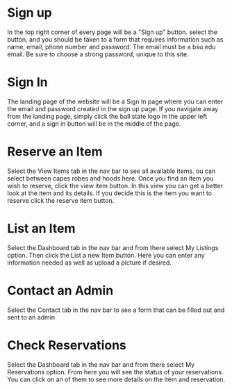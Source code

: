 # Sign up
In the top right corner of every page will be a "Sign up" button. select the button, and you should be taken to a form that requires information such as name, email, phone number and password. The email must be a bsu.edu email. Be sure to choose a strong password, unique to this site.
# Sign In
The landing page of the website will be a Sign In page where you can enter the email and password created in the sign up page. If you navigate away from the landing page, simply click the ball state logo in the upper left corner, and a sign in button will be in the middle of the page.
# Reserve an Item
Select the View Items tab in the nav bar to see all available items. ou can select between capes robes and hoods here. Once you find an item you wish to reserve, click the view item button. In this view you can get a better look at the item and its details. If you decide this is the item you want to reserve click the reserve item button.
# List an Item
Select the Dashboard tab in the nav bar and from there select My Listings option. Then click the List a new Item button. Here you can enter any information needed as well as upload a picture if desired.
# Contact an Admin
Select the Contact tab in the nav bar to see a form that can be filled out and sent to an admin
# Check Reservations
Select the Dashboard tab in the nav bar and from there select My Reservations option. From here you will see the status of your reservations. You can click on an of them to see more details on the item and reservation.
 